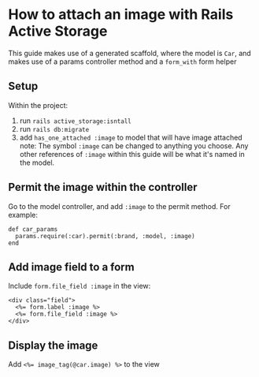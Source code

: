 # How to attach an image with Rails Active Storage
This guide makes use of a generated scaffold, where the model is `Car`, and makes use of a params controller method and a `form_with` form helper

## Setup
Within the project: 
1. run `rails active_storage:isntall`
2. run `rails db:migrate`
3. add `has_one_attached :image` to model that will have image attached  
  note: The symbol `:image` can be changed to anything you choose. Any other references of `:image` within this guide will be what it's named in the model.

## Permit the image within the controller

Go to the model controller, and add `:image` to the permit method. For example:
```
def car_params
  params.require(:car).permit(:brand, :model, :image)
end
```  

## Add image field to a form

Include `form.file_field :image` in the view:  
```
<div class="field">
  <%= form.label :image %>
  <%= form.file_field :image %>
</div>
```  
  
## Display the image
Add `<%= image_tag(@car.image) %>` to the view  
